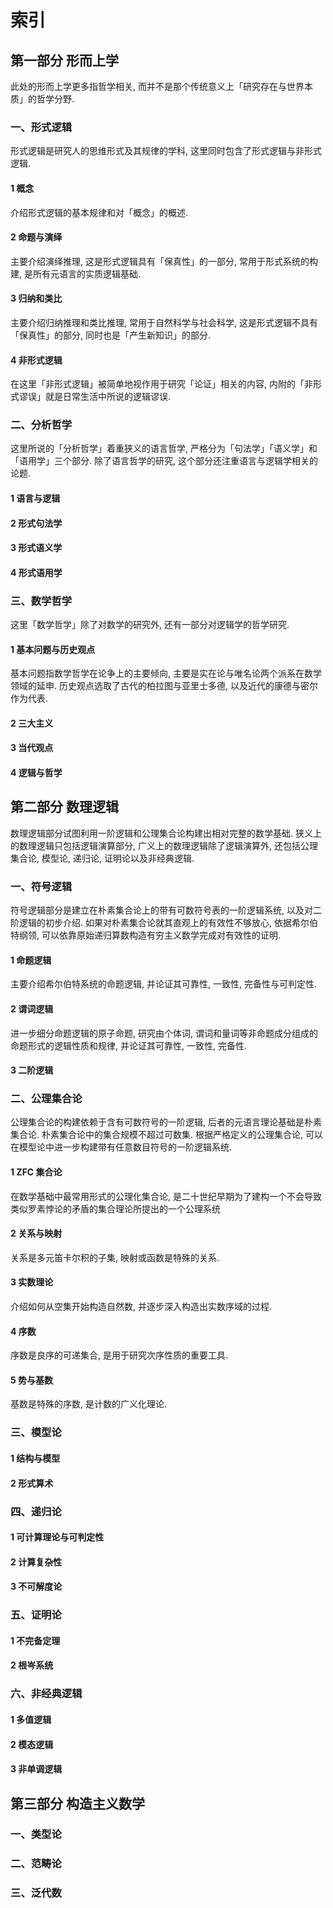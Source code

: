 # 索引

## 第一部分 形而上学
此处的形而上学更多指哲学相关, 而并不是那个传统意义上「研究存在与世界本质」的哲学分野.

### 一、形式逻辑
形式逻辑是研究人的思维形式及其规律的学科, 这里同时包含了形式逻辑与非形式逻辑.

#### 1 概念
介绍形式逻辑的基本规律和对「概念」的概述.

#### 2 命题与演绎
主要介绍演绎推理, 这是形式逻辑具有「保真性」的一部分, 常用于形式系统的构建, 是所有元语言的实质逻辑基础.

#### 3 归纳和类比
主要介绍归纳推理和类比推理, 常用于自然科学与社会科学, 这是形式逻辑不具有「保真性」的部分, 同时也是「产生新知识」的部分.

#### 4 非形式逻辑
在这里「非形式逻辑」被简单地视作用于研究「论证」相关的内容, 内附的「非形式谬误」就是日常生活中所说的逻辑谬误.

### 二、分析哲学
这里所说的「分析哲学」着重狭义的语言哲学, 严格分为「句法学」「语义学」和「语用学」三个部分. 除了语言哲学的研究, 这个部分还注重语言与逻辑学相关的论题.

#### 1 语言与逻辑

#### 2 形式句法学

#### 3 形式语义学

#### 4 形式语用学

### 三、数学哲学
这里「数学哲学」除了对数学的研究外, 还有一部分对逻辑学的哲学研究.

#### 1 基本问题与历史观点
基本问题指数学哲学在论争上的主要倾向, 主要是实在论与唯名论两个派系在数学领域的延申. 历史观点选取了古代的柏拉图与亚里士多德, 以及近代的康德与密尔作为代表.

#### 2 三大主义

#### 3 当代观点

#### 4 逻辑与哲学

## 第二部分 数理逻辑
数理逻辑部分试图利用一阶逻辑和公理集合论构建出相对完整的数学基础. 狭义上的数理逻辑只包括逻辑演算部分, 广义上的数理逻辑除了逻辑演算外, 还包括公理集合论, 模型论, 递归论, 证明论以及非经典逻辑.

### 一、符号逻辑
符号逻辑部分是建立在朴素集合论上的带有可数符号表的一阶逻辑系统, 以及对二阶逻辑的初步介绍. 如果对朴素集合论就其直观上的有效性不够放心, 依据希尔伯特纲领, 可以依靠原始递归算数构造有穷主义数学完成对有效性的证明.

#### 1 命题逻辑
主要介绍希尔伯特系统的命题逻辑, 并论证其可靠性, 一致性, 完备性与可判定性.

#### 2 谓词逻辑
进一步细分命题逻辑的原子命题, 研究由个体词, 谓词和量词等非命题成分组成的命题形式的逻辑性质和规律, 并论证其可靠性, 一致性, 完备性.

#### 3 二阶逻辑

### 二、公理集合论
公理集合论的构建依赖于含有可数符号的一阶逻辑, 后者的元语言理论基础是朴素集合论. 朴素集合论中的集合规模不超过可数集. 根据严格定义的公理集合论, 可以在模型论中进一步构建带有任意数目符号的一阶逻辑系统.

#### 1 ZFC 集合论
在数学基础中最常用形式的公理化集合论, 是二十世纪早期为了建构一个不会导致类似罗素悖论的矛盾的集合理论所提出的一个公理系统

#### 2 关系与映射
关系是多元笛卡尔积的子集, 映射或函数是特殊的关系.

#### 3 实数理论
介绍如何从空集开始构造自然数, 并逐步深入构造出实数序域的过程.

#### 4 序数
序数是良序的可递集合, 是用于研究次序性质的重要工具.

#### 5 势与基数
基数是特殊的序数, 是计数的广义化理论.

### 三、模型论
#### 1 结构与模型

#### 2 形式算术

### 四、递归论
#### 1 可计算理论与可判定性

#### 2 计算复杂性

#### 3 不可解度论

### 五、证明论
#### 1 不完备定理

#### 2 根岑系统

### 六、非经典逻辑
#### 1 多值逻辑

#### 2 模态逻辑

#### 3 非单调逻辑

## 第三部分 构造主义数学
### 一、类型论

### 二、范畴论

### 三、泛代数
